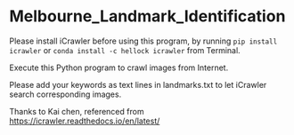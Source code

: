 # Melbourne_Landmark_Identification

Please install iCrawler before using this program, by running `pip install icrawler` or `conda install -c hellock icrawler` from Terminal.

Execute this Python program to crawl images from Internet.

Please add your keywords as text lines in landmarks.txt to let iCrawler search corresponding images.

Thanks to Kai chen, referenced from https://icrawler.readthedocs.io/en/latest/
